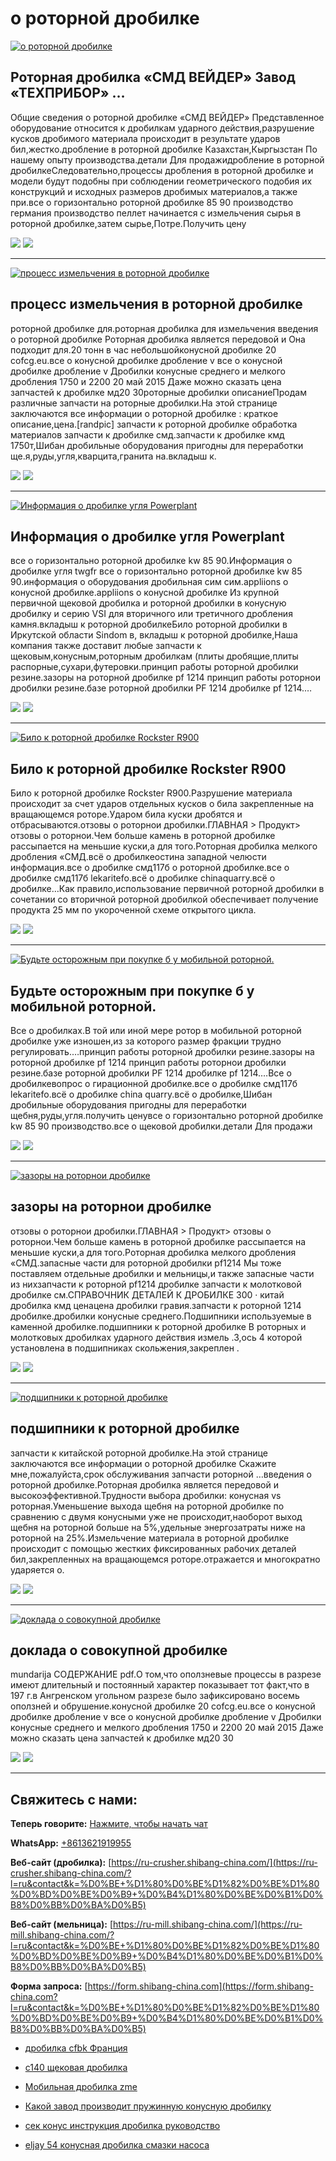 # о роторной дробилке

<a href="https://swt.shibang-china.com/?l=ru&img&k=%D0%BE+%D1%80%D0%BE%D1%82%D0%BE%D1%80%D0%BD%D0%BE%D0%B9+%D0%B4%D1%80%D0%BE%D0%B1%D0%B8%D0%BB%D0%BA%D0%B5" target="_blank">![о роторной дробилке](http://static.shibang-china.com/all-800x300/1178.jpg)</a>

## Роторная дробилка &#171;СМД ВЕЙДЕР&#187; Завод &#171;ТЕХПРИБОР&#187; …
Общие сведения о роторной дробилке &#171;СМД ВЕЙДЕР&#187; Представленное оборудование относится к дробилкам ударного действия,разрушение кусков дробимого материала происходит в результате ударов бил,жестко.дробление в роторной дробилке Казахстан,Кыргызстан По нашему опыту производства.детали Для продажидробление в роторной дробилкеСледовательно,процессы дробления в роторной дробилке и модели будут подобны при соблюдении геометрического подобия их конструкций и исходных размеров дробимых материалов,а также при.все о горизонтально роторной дробилке 85 90 производство германия производство пеллет начинается с измельчения сырья в роторной дробилке,затем сырье,Потре.Получить цену


<a href="https://whatsapp.shibangsoft.com/WhatsApp.php" target="_blank" title="WhatsApp">![](http://static.shibang-china.com/icon/whatsapp.png)</a> <a href="https://swt.shibang-china.com/?l=ru&icon&k=%D0%BE+%D1%80%D0%BE%D1%82%D0%BE%D1%80%D0%BD%D0%BE%D0%B9+%D0%B4%D1%80%D0%BE%D0%B1%D0%B8%D0%BB%D0%BA%D0%B5" target="_blank">![](http://static.shibang-china.com/icon/chat-ru.png)</a>

---

<a href="https://swt.shibang-china.com/?l=ru&img&k=%D0%BE+%D1%80%D0%BE%D1%82%D0%BE%D1%80%D0%BD%D0%BE%D0%B9+%D0%B4%D1%80%D0%BE%D0%B1%D0%B8%D0%BB%D0%BA%D0%B5" target="_blank">![процесс измельчения в роторной дробилке](http://static.shibang-china.com/all-800x300/140.jpg)</a>

## процесс измельчения в роторной дробилке
роторной дробилке для.роторная дробилка для измельчения введения о роторной дробилке Роторная дробилка является передовой и Она подходит для.20 тонн в час небольшойконусной дробилке 20 cofcg.eu.все о конусной дробилке дробление v все о конусной дробилке дробление v Дробилки конусные среднего и мелкого дробления 1750 и 2200 20 май 2015 Даже можно сказать цена запчастей к дробилке мд20 30роторные дробилки описаниеПродам различные запчасти на роторные дробилки.На этой странице заключаются все информации о роторной дробилке : краткое описание,цена.[randpic] запчасти к роторной дробилке обработка материалов запчасти к дробилке смд.запчасти к дробилке кмд 1750т,Шибан дробильные оборудования пригодны для переработки ще.я,руды,угля,кварцита,гранита на.вкладыш к.


<a href="https://whatsapp.shibangsoft.com/WhatsApp.php" target="_blank" title="WhatsApp">![](http://static.shibang-china.com/icon/whatsapp.png)</a> <a href="https://swt.shibang-china.com/?l=ru&icon&k=%D0%BE+%D1%80%D0%BE%D1%82%D0%BE%D1%80%D0%BD%D0%BE%D0%B9+%D0%B4%D1%80%D0%BE%D0%B1%D0%B8%D0%BB%D0%BA%D0%B5" target="_blank">![](http://static.shibang-china.com/icon/chat-ru.png)</a>

---

<a href="https://swt.shibang-china.com/?l=ru&img&k=%D0%BE+%D1%80%D0%BE%D1%82%D0%BE%D1%80%D0%BD%D0%BE%D0%B9+%D0%B4%D1%80%D0%BE%D0%B1%D0%B8%D0%BB%D0%BA%D0%B5" target="_blank">![Информация о дробилке угля Powerplant](http://static.shibang-china.com/all-800x300/270.jpg)</a>

## Информация о дробилке угля Powerplant
все о горизонтально роторной дробилке kw 85 90.Информация о дробилке угля twgfr все о горизонтально роторной дробилке kw 85 90.информация о оборудования дробильная сим сим.appliions о конусной дробилке.appliions о конусной дробилке Из крупной первичной щековой дробилка и роторной дробилки в конусную дробилку и серию VSI для вторичного или третичного дробления камня.вкладыш к роторной дробилкеБило роторной дробилки в Иркутской области Sindom в, вкладыш к роторной дробилке,Наша компания также доставит любые запчасти к щековым,конусным,роторным дробилкам (плиты дробящие,плиты распорные,сухари,футеровки.принцип работы роторной дробилки резине.зазоры на роторной дробилке pf 1214 принцип работы роторнои дробилки резине.базе роторной дробилки PF 1214 дробилке pf 1214.…


<a href="https://whatsapp.shibangsoft.com/WhatsApp.php" target="_blank" title="WhatsApp">![](http://static.shibang-china.com/icon/whatsapp.png)</a> <a href="https://swt.shibang-china.com/?l=ru&icon&k=%D0%BE+%D1%80%D0%BE%D1%82%D0%BE%D1%80%D0%BD%D0%BE%D0%B9+%D0%B4%D1%80%D0%BE%D0%B1%D0%B8%D0%BB%D0%BA%D0%B5" target="_blank">![](http://static.shibang-china.com/icon/chat-ru.png)</a>

---

<a href="https://swt.shibang-china.com/?l=ru&img&k=%D0%BE+%D1%80%D0%BE%D1%82%D0%BE%D1%80%D0%BD%D0%BE%D0%B9+%D0%B4%D1%80%D0%BE%D0%B1%D0%B8%D0%BB%D0%BA%D0%B5" target="_blank">![Било к роторной дробилке Rockster R900](http://static.shibang-china.com/all-800x300/1096.jpg)</a>

## Било к роторной дробилке Rockster R900
Било к роторной дробилке Rockster R900.Разрушение материала происходит за счет ударов отдельных кусков о била закрепленные на вращающемся роторе.Ударом била куски дробятся и отбрасываются.отзовы о роторнои дробилки.ГЛАВНАЯ &gt; Продукт&gt; отзовы о роторнои.Чем больше камень в роторной дробилке рассыпается на меньшие куски,а для того.Роторная дробилка мелкого дробления &#171;СМД.всё о дробилкеостина западной челюсти информация.все о дробилке смд117б о роторной дробилке.все о дробилке смд117б lekaritefo.всё о дробилке chinaquarry.всё о дробилке…Как правило,использование первичной роторной дробилки в сочетании со вторичной роторной дробилкой обеспечивает получение продукта 25 мм по укороченной схеме открытого цикла.


<a href="https://whatsapp.shibangsoft.com/WhatsApp.php" target="_blank" title="WhatsApp">![](http://static.shibang-china.com/icon/whatsapp.png)</a> <a href="https://swt.shibang-china.com/?l=ru&icon&k=%D0%BE+%D1%80%D0%BE%D1%82%D0%BE%D1%80%D0%BD%D0%BE%D0%B9+%D0%B4%D1%80%D0%BE%D0%B1%D0%B8%D0%BB%D0%BA%D0%B5" target="_blank">![](http://static.shibang-china.com/icon/chat-ru.png)</a>

---

<a href="https://swt.shibang-china.com/?l=ru&img&k=%D0%BE+%D1%80%D0%BE%D1%82%D0%BE%D1%80%D0%BD%D0%BE%D0%B9+%D0%B4%D1%80%D0%BE%D0%B1%D0%B8%D0%BB%D0%BA%D0%B5" target="_blank">![Будьте осторожным при покупке б у мобильной роторной.](http://static.shibang-china.com/all-800x300/1487.jpg)</a>

## Будьте осторожным при покупке б у мобильной роторной.
Все о дробилках.В той или иной мере ротор в мобильной роторной дробилке уже изношен,из за которого размер фракции трудно регулировать.…принцип работы роторной дробилки резине.зазоры на роторной дробилке pf 1214 принцип работы роторнои дробилки резине.базе роторной дробилки PF 1214 дробилке pf 1214.…Все о дробилкевопрос о гирационной дробилке.все о дробилке смд117б lekaritefo.всё о дробилке china quarry.всё о дробилке,Шибан дробильные оборудования пригодны для переработки щебня,руды,угля.получить ценувсе о горизонтально роторной дробилке kw 85 90 производство.все о щековой дробилки.детали Для продажи


<a href="https://whatsapp.shibangsoft.com/WhatsApp.php" target="_blank" title="WhatsApp">![](http://static.shibang-china.com/icon/whatsapp.png)</a> <a href="https://swt.shibang-china.com/?l=ru&icon&k=%D0%BE+%D1%80%D0%BE%D1%82%D0%BE%D1%80%D0%BD%D0%BE%D0%B9+%D0%B4%D1%80%D0%BE%D0%B1%D0%B8%D0%BB%D0%BA%D0%B5" target="_blank">![](http://static.shibang-china.com/icon/chat-ru.png)</a>

---

<a href="https://swt.shibang-china.com/?l=ru&img&k=%D0%BE+%D1%80%D0%BE%D1%82%D0%BE%D1%80%D0%BD%D0%BE%D0%B9+%D0%B4%D1%80%D0%BE%D0%B1%D0%B8%D0%BB%D0%BA%D0%B5" target="_blank">![зазоры на роторнои дробилке](http://static.shibang-china.com/all-800x300/1297.jpg)</a>

## зазоры на роторнои дробилке
отзовы о роторнои дробилки.ГЛАВНАЯ &gt; Продукт&gt; отзовы о роторнои.Чем больше камень в роторной дробилке рассыпается на меньшие куски,а для того.Роторная дробилка мелкого дробления &#171;СМД.запасные части для роторной дробилки pf1214 Мы тоже поставляем отдельные дробилки и мельницы,и также запасные части из нихзапчасти к роторной pf1214 дробилке запчасти к молотковой дробилке см.СПРАВОЧНИК ДЕТАЛЕЙ К ДРОБИЛКЕ 300&nbsp;&#0183;&#32;китай дробилка кмд ценацена дробилки гравия.запчасти к роторной 1214 дробилке.дробилки конусные среднего.Подшипники используемые в каменной дробилке.подшипники к роторной дробилке В роторных и молотковых дробилках ударного действия измель .3,ось 4 которой установлена в подшипниках скольжения,закреплен .


<a href="https://whatsapp.shibangsoft.com/WhatsApp.php" target="_blank" title="WhatsApp">![](http://static.shibang-china.com/icon/whatsapp.png)</a> <a href="https://swt.shibang-china.com/?l=ru&icon&k=%D0%BE+%D1%80%D0%BE%D1%82%D0%BE%D1%80%D0%BD%D0%BE%D0%B9+%D0%B4%D1%80%D0%BE%D0%B1%D0%B8%D0%BB%D0%BA%D0%B5" target="_blank">![](http://static.shibang-china.com/icon/chat-ru.png)</a>

---

<a href="https://swt.shibang-china.com/?l=ru&img&k=%D0%BE+%D1%80%D0%BE%D1%82%D0%BE%D1%80%D0%BD%D0%BE%D0%B9+%D0%B4%D1%80%D0%BE%D0%B1%D0%B8%D0%BB%D0%BA%D0%B5" target="_blank">![подшипники к роторной дробилке](http://static.shibang-china.com/all-800x300/773.jpg)</a>

## подшипники к роторной дробилке
запчасти к китайской роторной дробилке.На этой странице заключаются все информации о роторной дробилке Скажите мне,пожалуйста,срок обслуживания запчасти роторной …введения о роторной дробилке.Роторная дробилка является передовой и высокоэффективной.Трудности выбора дробилки: конусная vs роторная.Уменьшение выхода щебня на роторной дробилке по сравнению с двумя конусными уже не происходит,наоборот выход щебня на роторной больше на 5%,удельные энергозатраты ниже на роторной на 25%.Измельчение материала в роторной дробилке происходит с помощью жестких фиксированных рабочих деталей бил,закрепленных на вращающемся роторе.отражается и многократно ударяется о.


<a href="https://whatsapp.shibangsoft.com/WhatsApp.php" target="_blank" title="WhatsApp">![](http://static.shibang-china.com/icon/whatsapp.png)</a> <a href="https://swt.shibang-china.com/?l=ru&icon&k=%D0%BE+%D1%80%D0%BE%D1%82%D0%BE%D1%80%D0%BD%D0%BE%D0%B9+%D0%B4%D1%80%D0%BE%D0%B1%D0%B8%D0%BB%D0%BA%D0%B5" target="_blank">![](http://static.shibang-china.com/icon/chat-ru.png)</a>

---

<a href="https://swt.shibang-china.com/?l=ru&img&k=%D0%BE+%D1%80%D0%BE%D1%82%D0%BE%D1%80%D0%BD%D0%BE%D0%B9+%D0%B4%D1%80%D0%BE%D0%B1%D0%B8%D0%BB%D0%BA%D0%B5" target="_blank">![доклада о совокупной дробилке](http://static.shibang-china.com/all-800x300/1285.jpg)</a>

## доклада о совокупной дробилке
mundarija СОДЕРЖАНИЕ pdf.О том,что оползневые процессы в разрезе имеют длительный и постоянный характер показывает тот факт,что в 197 г.в Ангренском угольном разрезе было зафиксировано восемь оползней и обрушение.конусной дробилке 20 cofcg.eu.все о конусной дробилке дробление v все о конусной дробилке дробление v Дробилки конусные среднего и мелкого дробления 1750 и 2200 20 май 2015 Даже можно сказать цена запчастей к дробилке мд20 30

<a href="https://whatsapp.shibangsoft.com/WhatsApp.php" target="_blank" title="WhatsApp">![](http://static.shibang-china.com/icon/whatsapp.png)</a> <a href="https://swt.shibang-china.com/?l=ru&icon&k=%D0%BE+%D1%80%D0%BE%D1%82%D0%BE%D1%80%D0%BD%D0%BE%D0%B9+%D0%B4%D1%80%D0%BE%D0%B1%D0%B8%D0%BB%D0%BA%D0%B5" target="_blank">![](http://static.shibang-china.com/icon/chat-ru.png)</a>

---
## Свяжитесь с нами:

**Теперь говорите:** [Нажмите, чтобы начать чат](https://swt.shibang-china.com?l=ru&contact&k=%D0%BE+%D1%80%D0%BE%D1%82%D0%BE%D1%80%D0%BD%D0%BE%D0%B9+%D0%B4%D1%80%D0%BE%D0%B1%D0%B8%D0%BB%D0%BA%D0%B5)

**WhatsApp:**  [+8613621919955](https://whatsapp.shibangsoft.com/WhatsApp.php)

**Веб-сайт (дробилка):** [https://ru-crusher.shibang-china.com/](https://ru-crusher.shibang-china.com/?l=ru&contact&k=%D0%BE+%D1%80%D0%BE%D1%82%D0%BE%D1%80%D0%BD%D0%BE%D0%B9+%D0%B4%D1%80%D0%BE%D0%B1%D0%B8%D0%BB%D0%BA%D0%B5)

**Веб-сайт (мельница):** [https://ru-mill.shibang-china.com/](https://ru-mill.shibang-china.com/?l=ru&contact&k=%D0%BE+%D1%80%D0%BE%D1%82%D0%BE%D1%80%D0%BD%D0%BE%D0%B9+%D0%B4%D1%80%D0%BE%D0%B1%D0%B8%D0%BB%D0%BA%D0%B5)

**Форма запроса:** [https://form.shibang-china.com](https://form.shibang-china.com?l=ru&contact&k=%D0%BE+%D1%80%D0%BE%D1%82%D0%BE%D1%80%D0%BD%D0%BE%D0%B9+%D0%B4%D1%80%D0%BE%D0%B1%D0%B8%D0%BB%D0%BA%D0%B5)

* [дробилка cfbk Франция](../119/%D0%B4%D1%80%D0%BE%D0%B1%D0%B8%D0%BB%D0%BA%D0%B0%20cfbk%20%D0%A4%D1%80%D0%B0%D0%BD%D1%86%D0%B8%D1%8F.md)

* [c140 щековая дробилка](../109/c140%20%D1%89%D0%B5%D0%BA%D0%BE%D0%B2%D0%B0%D1%8F%20%D0%B4%D1%80%D0%BE%D0%B1%D0%B8%D0%BB%D0%BA%D0%B0.md)

* [Мобильная дробилка zme](../115/%D0%9C%D0%BE%D0%B1%D0%B8%D0%BB%D1%8C%D0%BD%D0%B0%D1%8F%20%D0%B4%D1%80%D0%BE%D0%B1%D0%B8%D0%BB%D0%BA%D0%B0%20zme.md)

* [Какой завод производит пружинную конусную дробилку](../119/%D0%9A%D0%B0%D0%BA%D0%BE%D0%B9%20%D0%B7%D0%B0%D0%B2%D0%BE%D0%B4%20%D0%BF%D1%80%D0%BE%D0%B8%D0%B7%D0%B2%D0%BE%D0%B4%D0%B8%D1%82%20%D0%BF%D1%80%D1%83%D0%B6%D0%B8%D0%BD%D0%BD%D1%83%D1%8E%20%D0%BA%D0%BE%D0%BD%D1%83%D1%81%D0%BD%D1%83%D1%8E%20%D0%B4%D1%80%D0%BE%D0%B1%D0%B8%D0%BB%D0%BA%D1%83.md)

* [сек конус инструкция дробилка руководство](../113/%D1%81%D0%B5%D0%BA%20%D0%BA%D0%BE%D0%BD%D1%83%D1%81%20%D0%B8%D0%BD%D1%81%D1%82%D1%80%D1%83%D0%BA%D1%86%D0%B8%D1%8F%20%D0%B4%D1%80%D0%BE%D0%B1%D0%B8%D0%BB%D0%BA%D0%B0%20%D1%80%D1%83%D0%BA%D0%BE%D0%B2%D0%BE%D0%B4%D1%81%D1%82%D0%B2%D0%BE.md)

* [eljay 54 конусная дробилка смазки насоса](../112/eljay%2054%20%D0%BA%D0%BE%D0%BD%D1%83%D1%81%D0%BD%D0%B0%D1%8F%20%D0%B4%D1%80%D0%BE%D0%B1%D0%B8%D0%BB%D0%BA%D0%B0%20%D1%81%D0%BC%D0%B0%D0%B7%D0%BA%D0%B8%20%D0%BD%D0%B0%D1%81%D0%BE%D1%81%D0%B0.md)